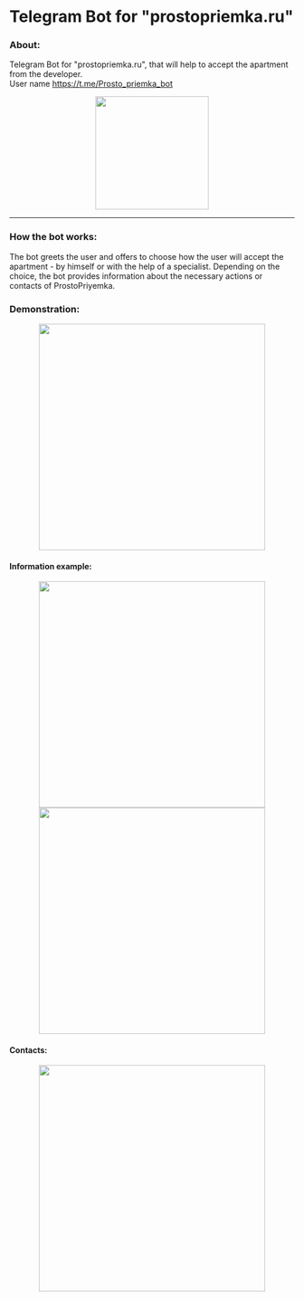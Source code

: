 
# Telegram Bot for "prostopriemka.ru"

### About:
Telegram Bot for "prostopriemka.ru", that will help to accept the apartment from the developer.  
User name https://t.me/Prosto_priemka_bot


<div align="center">
  <img src="https://media.giphy.com/media/v1.Y2lkPTc5MGI3NjExdXZ5c2FnaXpqOXY1cTdidGZsZjF6b3duaDBjbXdpMnR0ZG9pamlvMCZlcD12MV9pbnRlcm5hbF9naWZfYnlfaWQmY3Q9Zw/ya4eevXU490Iw/giphy.gif" width="200" height="200"/>
</div>

---

### How the bot works:
The bot greets the user and offers to choose how the user will accept the apartment - by himself or with the help of a specialist. Depending on the choice, the bot provides information about the necessary actions or contacts of ProstoPriyemka.

### Demonstration:
<div align="center">
  <img src="https://i.postimg.cc/Rh2vr8sh/greetings.jpg" width="400"/>
</div>

#### Information example:
<div align="center">
  <img src="https://i.postimg.cc/cCCfkK2Z/himself.jpg" width="400"/>
</div>
<div align="center">
  <img src="https://i.postimg.cc/nc0hcRXd/himself2.jpg" width="400"/>
</div>

#### Contacts:
<div align="center">
  <img src="https://i.postimg.cc/zvG4djqB/specialist.jpg" width="400"/>
</div>



